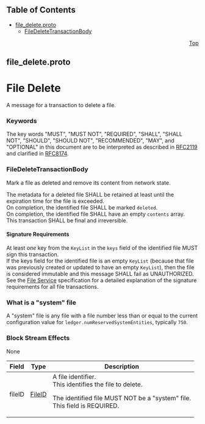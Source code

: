 ## Table of Contents

- [file_delete.proto](#file_delete-proto)
    - [FileDeleteTransactionBody](#proto-FileDeleteTransactionBody)
  



<a name="file_delete-proto"></a>
<p align="right"><a href="#top">Top</a></p>

## file_delete.proto
# File Delete
A message for a transaction to delete a file.

### Keywords
The key words "MUST", "MUST NOT", "REQUIRED", "SHALL", "SHALL NOT",
"SHOULD", "SHOULD NOT", "RECOMMENDED", "MAY", and "OPTIONAL" in this
document are to be interpreted as described in
[RFC2119](https://www.ietf.org/rfc/rfc2119) and clarified in
[RFC8174](https://www.ietf.org/rfc/rfc8174).


<a name="proto-FileDeleteTransactionBody"></a>

### FileDeleteTransactionBody
Mark a file as deleted and remove its content from network state.

The metadata for a deleted file SHALL be retained at least until the
expiration time for the file is exceeded.<br/>
On completion, the identified file SHALL be marked `deleted`.<br/>
On completion, the identified file SHALL have an empty `contents` array.<br/>
This transaction SHALL be final and irreversible.<br/>

#### Signature Requirements
At least _one_ key from the `KeyList` in the `keys` field of the
identified file MUST sign this transaction.<br/>
If the keys field for the identified file is an empty `KeyList` (because that
file was previously created or updated to have an empty `KeyList`), then the
file is considered immutable and this message SHALL fail as UNAUTHORIZED.
See the [File Service](#FileService) specification for a detailed
explanation of the signature requirements for all file transactions.

### What is a "system" file
A "system" file is any file with a file number less than or equal to the
current configuration value for `ledger.numReservedSystemEntities`,
typically `750`.

### Block Stream Effects
None


| Field | Type | Description |
| ----- | ---- | ----------- |
| fileID | [FileID](#proto-FileID) | A file identifier.<br/> This identifies the file to delete. <p> The identified file MUST NOT be a "system" file.<br/> This field is REQUIRED. |





 <!-- end messages -->

 <!-- end enums -->

 <!-- end HasExtensions -->

 <!-- end services -->



